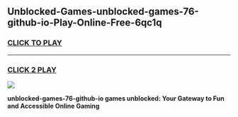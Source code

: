 
## Unblocked-Games-unblocked-games-76-github-io-Play-Online-Free-6qc1q
<h3>
<a href="https://premium76.site?title=unblocked-games-76-github-io&ref=26A">CLICK TO PLAY</a></h3>
<hr>

<h3>
<a href="https://premium76.site?title=unblocked-games-76-github-io&ref=26A">CLICK 2 PLAY</a>
  
</h3>

<a href="https://premium76.site?title=unblocked-games-76-github-io&ref=26A"><img src="https://clearcache.store/games.png"></a>


**unblocked-games-76-github-io games unblocked: Your Gateway to Fun and Accessible Online Gaming**
